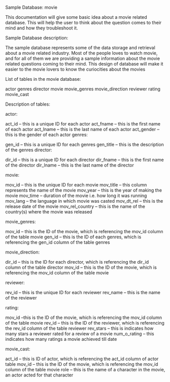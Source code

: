 Sample Database: movie

This documentation will give some basic idea about a movie related database. This will help the user to think about the question comes to their mind and how they troubleshoot it.

Sample Database description:

The sample database represents some of the data storage and retrieval about a movie related industry. Most of the people loves to watch movie, and for all of them we are providing a sample information about the movie related questions coming to their mind. This design of database will make it easier to the movie lovers to know the curiocities about the movies

List of tables in the movie database:

actor
genres
director
movie
movie_genres
movie_direction
reviewer
rating
movie_cast

Description of tables:

actor:

act_id – this is a unique ID for each actor
act_fname – this is the first name of each actor
act_lname – this is the last name of each actor
act_gender – this is the gender of each actor
genres:

gen_id – this is a unique ID for each genres
gen_title – this is the description of the genres
director:

dir_id – this is a unique ID for each director
dir_fname – this is the first name of the director
dir_lname – this is the last name of the director

movie:

mov_id – this is the unique ID for each movie
mov_title – this column represents the name of the movie
mov_year – this is the year of making the movie
mov_time – duration of the movie i.e. how long it was running
mov_lang – the language in which movie was casted
mov_dt_rel – this is the release date of the movie
mov_rel_country – this is the name of the country(s) where the movie was released

movie_genres:

mov_id – this is the ID of the movie, which is referencing the mov_id column of the table movie
gen_id – this is the ID of each genres, which is referencing the gen_id column of the table genres

movie_direction:

dir_id – this is the ID for each director, which is referencing the dir_id column of the table director
mov_id – this is the ID of the movie, which is referencing the mov_id column of the table movie

reviewer:

rev_id – this is the unique ID for each reviewer
rev_name – this is the name of the reviewer

rating:

mov_id –this is the ID of the movie, which is referencing the mov_id column of the table movie
rev_id – this is the ID of the reviewer, which is referencing the rev_id column of the table reviewer
rev_stars – this is indicates how many stars a reviewer rated for a review of a movie
num_o_rating – this indicates how many ratings a movie achieved till date

movie_cast:

act_id – this is ID of actor, which is referencing the act_id column of actor table
mov_id – this is the ID of the movie, which is referencing the mov_id column of the table movie
role – this is the name of a character in the movie, an actor acted for that character
